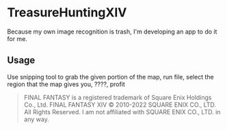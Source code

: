 # TreasureHuntingXIV
Because my own image recognition is trash, I'm developing an app to do it for me.

## Usage
Use snipping tool to grab the given portion of the map, run file, select the region that the map gives you, ????, profit

> FINAL FANTASY is a registered trademark of Square Enix Holdings Co., Ltd. FINAL FANTASY XIV © 2010-2022 SQUARE ENIX CO., LTD. All Rights Reserved. I am not affiliated with SQUARE ENIX CO., LTD. in any way.
